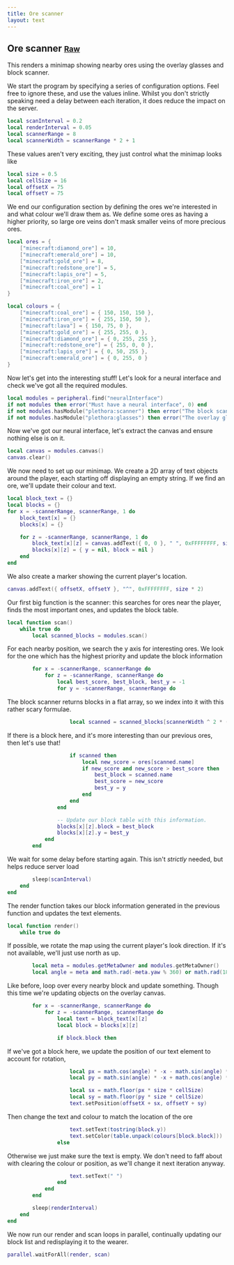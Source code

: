 ```yaml
---
title: Ore scanner
layout: text
---
```


## Ore scanner <small>[Raw](ore-scanner.lua)</small>
This renders a minimap showing nearby ores using the overlay glasses and block scanner.

We start the program by specifying a series of configuration options. Feel free to ignore these, and use the values
inline. Whilst you don't strictly speaking need a delay between each iteration, it does reduce the impact on the
server.

```lua
local scanInterval = 0.2
local renderInterval = 0.05
local scannerRange = 8
local scannerWidth = scannerRange * 2 + 1
```

These values aren't very exciting, they just control what the minimap looks like

```lua
local size = 0.5
local cellSize = 16
local offsetX = 75
local offsetY = 75
```

We end our configuration section by defining the ores we're interested in and what colour we'll draw them as. We
define some ores as having a higher priority, so large ore veins don't mask smaller veins of more precious ores.

```lua
local ores = {
	["minecraft:diamond_ore"] = 10,
	["minecraft:emerald_ore"] = 10,
	["minecraft:gold_ore"] = 8,
	["minecraft:redstone_ore"] = 5,
	["minecraft:lapis_ore"] = 5,
	["minecraft:iron_ore"] = 2,
	["minecraft:coal_ore"] = 1
}

local colours = {
	["minecraft:coal_ore"] = { 150, 150, 150 },
	["minecraft:iron_ore"] = { 255, 150, 50 },
	["minecraft:lava"] = { 150, 75, 0 },
	["minecraft:gold_ore"] = { 255, 255, 0 },
	["minecraft:diamond_ore"] = { 0, 255, 255 },
	["minecraft:redstone_ore"] = { 255, 0, 0 },
	["minecraft:lapis_ore"] = { 0, 50, 255 },
	["minecraft:emerald_ore"] = { 0, 255, 0 }
}
```

Now let's get into the interesting stuff! Let's look for a neural interface and check we've got all the required
modules.

```lua
local modules = peripheral.find("neuralInterface")
if not modules then error("Must have a neural interface", 0) end
if not modules.hasModule("plethora:scanner") then error("The block scanner is missing", 0) end
if not modules.hasModule("plethora:glasses") then error("The overlay glasses are missing", 0) end
```

Now we've got our neural interface, let's extract the canvas and ensure nothing else is on it.

```lua
local canvas = modules.canvas()
canvas.clear()
```

We now need to set up our minimap. We create a 2D array of text objects around the player, each starting off
displaying an empty string. If we find an ore, we'll update their colour and text.

```lua
local block_text = {}
local blocks = {}
for x = -scannerRange, scannerRange, 1 do
	block_text[x] = {}
	blocks[x] = {}

	for z = -scannerRange, scannerRange, 1 do
		block_text[x][z] = canvas.addText({ 0, 0 }, " ", 0xFFFFFFFF, size)
		blocks[x][z] = { y = nil, block = nil }
	end
end
```

We also create a marker showing the current player's location.

```lua
canvas.addText({ offsetX, offsetY }, "^", 0xFFFFFFFF, size * 2)
```

Our first big function is the scanner: this searches for ores near the player, finds the most important ones, and
updates the block table.

```lua
local function scan()
	while true do
		local scanned_blocks = modules.scan()
```

For each nearby position, we search the y axis for interesting ores. We look for the one which has
the highest priority and update the block information

```lua
		for x = -scannerRange, scannerRange do
			for z = -scannerRange, scannerRange do
				local best_score, best_block, best_y = -1
				for y = -scannerRange, scannerRange do
```

The block scanner returns blocks in a flat array, so we index into it with this rather scary formulae.

```lua
					local scanned = scanned_blocks[scannerWidth ^ 2 * (x + scannerRange) + scannerWidth * (y + scannerRange) + (z + scannerRange) + 1]
```

If there is a block here, and it's more interesting than our previous ores, then let's use that!

```lua
					if scanned then
						local new_score = ores[scanned.name]
						if new_score and new_score > best_score then
							best_block = scanned.name
							best_score = new_score
							best_y = y
						end
					end
				end

				-- Update our block table with this information.
				blocks[x][z].block = best_block
				blocks[x][z].y = best_y
			end
		end
```

We wait for some delay before starting again. This isn't _strictly_ needed, but helps reduce server load

```lua
		sleep(scanInterval)
	end
end
```

The render function takes our block information generated in the previous function and updates the text elements.

```lua
local function render()
	while true do
```

If possible, we rotate the map using the current player's look direction. If it's not available, we'll just
use north as up.

```lua
		local meta = modules.getMetaOwner and modules.getMetaOwner()
		local angle = meta and math.rad(-meta.yaw % 360) or math.rad(180)
```

Like before, loop over every nearby block and update something. Though this time we're updating objects on
the overlay canvas.

```lua
		for x = -scannerRange, scannerRange do
			for z = -scannerRange, scannerRange do
				local text = block_text[x][z]
				local block = blocks[x][z]

				if block.block then
```

If we've got a block here, we update the position of our text element to account for rotation,

```lua
					local px = math.cos(angle) * -x - math.sin(angle) * -z
					local py = math.sin(angle) * -x + math.cos(angle) * -z

					local sx = math.floor(px * size * cellSize)
					local sy = math.floor(py * size * cellSize)
					text.setPosition(offsetX + sx, offsetY + sy)
```

Then change the text and colour to match the location of the ore

```lua
					text.setText(tostring(block.y))
					text.setColor(table.unpack(colours[block.block]))
				else
```

Otherwise we just make sure the text is empty. We don't need to faff about with clearing the
colour or position, as we'll change it next iteration anyway.

```lua
					text.setText(" ")
				end
			end
		end

		sleep(renderInterval)
	end
end
```

We now run our render and scan loops in parallel, continually updating our block list and redisplaying it to the
wearer.

```lua
parallel.waitForAll(render, scan)
```

